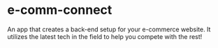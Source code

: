 # e-comm-connect
An app that creates a back-end setup for your e-commerce website. It utilizes the latest tech in the field to help you compete with the rest!
